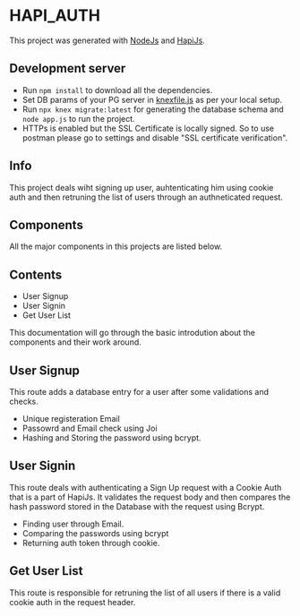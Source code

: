 # HAPI_AUTH

This project was generated with [NodeJs](https://nodejs.org/en/) and [HapiJs](https://hapi.dev/tutorials/gettingstarted/?lang=en_US).

## Development server

- Run `npm install` to download all the dependencies.
- Set DB params of your PG server in [knexfile.js](knexfile.js) as per your local setup.
- Run `npx knex migrate:latest` for generating the database schema and `node app.js` to run the project.
- HTTPs is enabled but the SSL Certificate is locally signed. So to use postman please go to settings and disable "SSL certificate verification".

## Info

This project deals wiht signing up user, auhtenticating him using cookie auth and then retruning the list of users through an authneticated request.

## Components

 All the major components in this projects are listed below.

## Contents

- User Signup
- User Signin
- Get User List

This documentation will go through the basic introdution about the components and their work around.

## User Signup 

 This route adds a database entry for a user after some validations and checks.

- Unique registeration Email
- Passowrd and Email check using Joi
- Hashing and Storing the password using bcrypt.

## User Signin

 This route deals with authenticating a Sign Up request with a Cookie Auth that is a part of HapiJs. It validates the request body and then compares the hash password stored in the Database with the request using Bcrypt.

- Finding user through Email.
- Comparing the passwords using bcrypt
- Returning auth token through cookie.
  
##  Get User List 

  This route is responsible for retruning the list of all users if there is a valid cookie auth in the request header.

